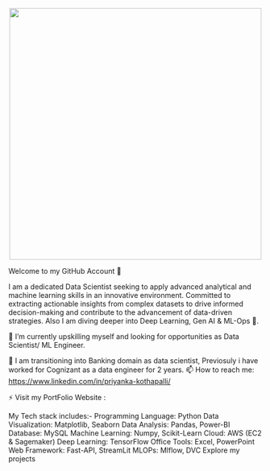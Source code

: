 <p align="center">
  <img src="https://github.com/user-attachments/assets/0ac0e37a-9fac-41d1-b350-2e0577ebe0ce" width="500px">
</p>

Welcome to my GitHub Account 👋


I am a dedicated Data Scientist seeking to apply advanced analytical and machine learning skills in an innovative environment. Committed to extracting actionable insights from complex datasets to drive informed decision-making and contribute to the advancement of data-driven strategies. Also I am diving deeper into Deep Learning, Gen AI & ML-Ops 🌊.

🔭 I’m currently upskilling myself and looking for opportunities as Data Scientist/ ML Engineer.

🌱 I am transitioning into Banking domain as data scientist, Previosuly i have worked for Cognizant as a data engineer for 2 years.
📫 How to reach me: https://www.linkedin.com/in/priyanka-kothapalli/

⚡ Visit my PortFolio Website : 

My Tech stack includes:-
Programming Language: Python	Data Visualization: Matplotlib, Seaborn
Data Analysis: Pandas, Power-BI	Database: MySQL
Machine Learning: Numpy, Scikit-Learn	Cloud: AWS (EC2 & Sagemaker)
Deep Learning: TensorFlow	Office Tools: Excel, PowerPoint
Web Framework: Fast-API, StreamLit	MLOPs: Mlflow, DVC
Explore my projects


